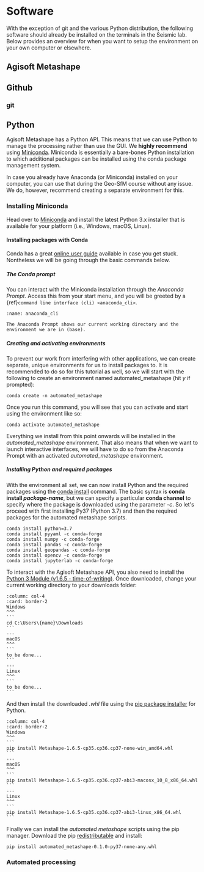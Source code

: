 # Software

With the exception of git and the various Python distribution, the following software should already be installed on the terminals in the Seismic lab.
Below provides an overview for when you want to setup the environment on your own computer or elsewhere.

## Agisoft Metashape


## Github

### git

## Python

Agisoft Metashape has a Python API.
This means that we can use Python to manage the processing rather than use the GUI.
We **highly recommend** using [Miniconda](https://docs.conda.io/en/latest/miniconda.html).
Miniconda is essentially a bare-bones Python installation to which additional packages can be installed using the conda package management system.

In case you already have Anaconda (or Miniconda) installed on your computer, you can use that during the Geo-SfM course without any issue.
We do, however, recommend creating a separate environment for this.

### Installing Miniconda

Head over to [Miniconda](https://docs.conda.io/en/latest/miniconda.html) and install the latest Python 3.x installer that is available for your platform (i.e., Windows, macOS, Linux).

#### Installing packages with Conda

Conda has a great [online user guide](https://docs.conda.io/projects/conda/en/latest/index.html) available in case you get stuck.
Nontheless we will be going through the basic commands below.

##### The Conda prompt

You can interact with the Miniconda installation through the *Anaconda Prompt*.
Access this from your start menu, and you will be greeted by a {ref}`command line interface (cli) <anaconda_cli>`.

```{figure} assets/e0902cb5.png
:name: anaconda_cli

The Anaconda Prompt shows our current working directory and the environment we are in (base).
```

##### Creating and activating environments
To prevent our work from interfering with other applications, we can create separate, unique environments for us to install packages to.
It is recommended to do so for this tutorial as well, so we will start with the following to create an environment named automated_metashape (hit *y* if prompted):

```
conda create -n automated_metashape
```

Once you run this command, you will see that you can activate and start using the environment like so:

```
conda activate automated_metashape
```

Everything we install from this point onwards will be installed in the *automated_metashape* environment.
That also means that when we want to launch interactive interfaces, we will have to do so from the Anaconda Prompt with an activated *automated_metashape* environment.

##### Installing Python and required packages

With the environment all set, we can now install Python and the required packages using the [conda install](https://docs.conda.io/projects/conda/en/latest/commands/install.html) command.
The basic syntax is **conda install *package-name***, but we can specify a particular **conda channel** to specify where the package is downloaded using the parameter *-c*.
So let's proceed with first installing Py37 (Python 3.7) and then the required packages for the automated metashape scripts.

```
conda install python=3.7
conda install pyyaml -c conda-forge
conda install numpy -c conda-forge
conda install pandas -c conda-forge
conda install geopandas -c conda-forge
conda install opencv -c conda-forge
conda install jupyterlab -c conda-forge
```

To interact with the Agisoft Metashape API, you also need to install the [Python 3 Module (v1.6.5 - time-of-writing)](https://www.agisoft.com/downloads/installer/).
Once downloaded, change your current working directory to your downloads folder:

````{panels}
:column: col-4
:card: border-2
Windows
^^^
```
cd C:\Users\{name}\Downloads
```
---
macOS
^^^
```
to be done...
```
---
Linux
^^^
```
to be done...
```
````

And then install the downloaded *.whl* file using the [pip package installer](https://packaging.python.org/guides/tool-recommendations/) for Python.

````{panels}
:column: col-4
:card: border-2
Windows
^^^
```
pip install Metashape-1.6.5-cp35.cp36.cp37-none-win_amd64.whl
```
---
macOS
^^^
```
pip install Metashape-1.6.5-cp35.cp36.cp37-abi3-macosx_10_8_x86_64.whl
```
---
Linux
^^^
```
pip install Metashape-1.6.5-cp35.cp36.cp37-abi3-linux_x86_64.whl
```
````

Finally we can install the *automated metashape* scripts using the pip manager.
Download the pip [redistributable](https://github.com/PeterBetlem/image_processing/releases/tag/v0.1.0) and install:

```
pip install automated_metashape-0.1.0-py37-none-any.whl
```









### Automated processing
